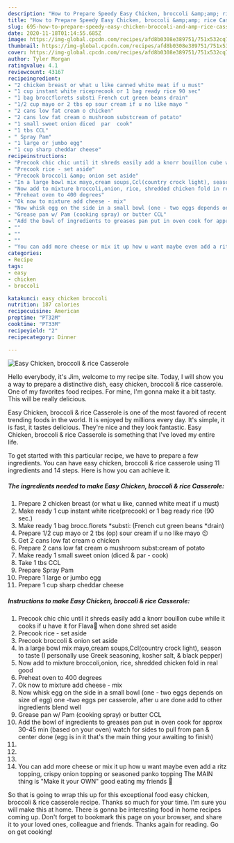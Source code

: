 ```yaml
---
description: "How to Prepare Speedy Easy Chicken, broccoli &amp;amp; rice Casserole"
title: "How to Prepare Speedy Easy Chicken, broccoli &amp;amp; rice Casserole"
slug: 695-how-to-prepare-speedy-easy-chicken-broccoli-and-amp-rice-casserole
date: 2020-11-18T01:14:55.685Z
image: https://img-global.cpcdn.com/recipes/afd8b0308e389751/751x532cq70/easy-chicken-broccoli-rice-casserole-recipe-main-photo.jpg
thumbnail: https://img-global.cpcdn.com/recipes/afd8b0308e389751/751x532cq70/easy-chicken-broccoli-rice-casserole-recipe-main-photo.jpg
cover: https://img-global.cpcdn.com/recipes/afd8b0308e389751/751x532cq70/easy-chicken-broccoli-rice-casserole-recipe-main-photo.jpg
author: Tyler Morgan
ratingvalue: 4.1
reviewcount: 43167
recipeingredient:
- "2 chicken breast or what u like canned white meat if u must"
- "1 cup instant white riceprecook or 1 bag ready rice 90 sec"
- "1 bag broccflorets substi French cut green beans drain"
- "1/2 cup mayo or 2 tbs op sour cream if u no like mayo "
- "2 cans low fat cream o chicken"
- "2 cans low fat cream o mushroom substcream of potato"
- "1 small sweet onion diced  par  cook"
- "1 tbs CCL"
- " Spray Pam"
- "1 large or jumbo egg"
- "1 cup sharp cheddar cheese"
recipeinstructions:
- "Precook chic chic until it shreds easily add a knorr bouillon cube while it cooks if u have it for Flava👅 when done shred set aside"
- "Precook rice - set aside"
- "Precook broccoli &amp; onion set aside"
- "In a large bowl mix mayo,cream soups,Ccl(country crock light), season to taste (I personally use Greek seasoning, kosher salt, &amp; black pepper)"
- "Now add to mixture broccoli,onion, rice, shredded chicken fold in real good"
- "Preheat oven to 400 degrees"
- "Ok now to mixture add cheese - mix"
- "Now whisk egg on the side in a small bowl (one - two eggs depends on size of egg) one -two eggs per casserole, after u are done add to other ingredients blend well"
- "Grease pan w/ Pam (cooking spray) or butter CCL"
- "Add the bowl of ingredients to greases pan put in oven cook for approx 30-45 min (based on your oven) watch for sides to pull from pan &amp; center done (egg is in it that&#39;s the main thing your awaiting to finish)"
- ""
- ""
- ""
- "You can add more cheese or mix it up how u want maybe even add a ritz topping, crispy onion topping or seasoned panko topping The MAIN thing is &#34;Make it your OWN&#34; good eating my friends 🍴"
categories:
- Recipe
tags:
- easy
- chicken
- broccoli

katakunci: easy chicken broccoli 
nutrition: 187 calories
recipecuisine: American
preptime: "PT32M"
cooktime: "PT33M"
recipeyield: "2"
recipecategory: Dinner

---
```



![Easy Chicken, broccoli &amp; rice Casserole](https://img-global.cpcdn.com/recipes/afd8b0308e389751/751x532cq70/easy-chicken-broccoli-rice-casserole-recipe-main-photo.jpg)

Hello everybody, it's Jim, welcome to my recipe site. Today, I will show you a way to prepare a distinctive dish, easy chicken, broccoli &amp; rice casserole. One of my favorites food recipes. For mine, I'm gonna make it a bit tasty. This will be really delicious.

Easy Chicken, broccoli &amp; rice Casserole is one of the most favored of recent trending foods in the world. It is enjoyed by millions every day. It's simple, it is fast, it tastes delicious. They're nice and they look fantastic. Easy Chicken, broccoli &amp; rice Casserole is something that I've loved my entire life.




To get started with this particular recipe, we have to prepare a few ingredients. You can have easy chicken, broccoli &amp; rice casserole using 11 ingredients and 14 steps. Here is how you can achieve it.

<!--inarticleads1-->

##### The ingredients needed to make Easy Chicken, broccoli &amp; rice Casserole:

1. Prepare 2 chicken breast (or what u like, canned white meat if u must)
1. Make ready 1 cup instant white rice(precook) or 1 bag ready rice (90 sec.)
1. Make ready 1 bag brocc.florets *substi: (French cut green beans *drain)
1. Prepare 1/2 cup mayo or 2 tbs (op) sour cream if u no like mayo 😕
1. Get 2 cans low fat cream o chicken
1. Prepare 2 cans low fat cream o mushroom subst:cream of potato
1. Make ready 1 small sweet onion (diced &amp; par - cook)
1. Take 1 tbs CCL
1. Prepare  Spray Pam
1. Prepare 1 large or jumbo egg
1. Prepare 1 cup sharp cheddar cheese




<!--inarticleads2-->

##### Instructions to make Easy Chicken, broccoli &amp; rice Casserole:

1. Precook chic chic until it shreds easily add a knorr bouillon cube while it cooks if u have it for Flava👅 when done shred set aside
1. Precook rice - set aside
1. Precook broccoli &amp; onion set aside
1. In a large bowl mix mayo,cream soups,Ccl(country crock light), season to taste (I personally use Greek seasoning, kosher salt, &amp; black pepper)
1. Now add to mixture broccoli,onion, rice, shredded chicken fold in real good
1. Preheat oven to 400 degrees
1. Ok now to mixture add cheese - mix
1. Now whisk egg on the side in a small bowl (one - two eggs depends on size of egg) one -two eggs per casserole, after u are done add to other ingredients blend well
1. Grease pan w/ Pam (cooking spray) or butter CCL
1. Add the bowl of ingredients to greases pan put in oven cook for approx 30-45 min (based on your oven) watch for sides to pull from pan &amp; center done (egg is in it that&#39;s the main thing your awaiting to finish)
1. 
1. 
1. 
1. You can add more cheese or mix it up how u want maybe even add a ritz topping, crispy onion topping or seasoned panko topping The MAIN thing is &#34;Make it your OWN&#34; good eating my friends 🍴




So that is going to wrap this up for this exceptional food easy chicken, broccoli &amp; rice casserole recipe. Thanks so much for your time. I'm sure you will make this at home. There is gonna be interesting food in home recipes coming up. Don't forget to bookmark this page on your browser, and share it to your loved ones, colleague and friends. Thanks again for reading. Go on get cooking!
